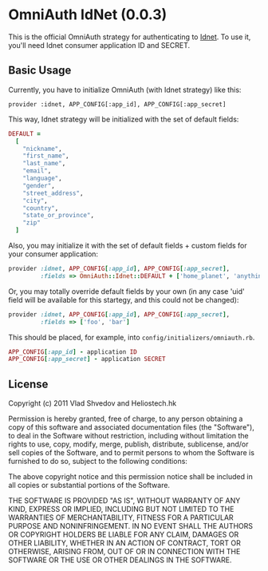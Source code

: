 # OmniAuth IdNet (0.0.3)

This is the official OmniAuth strategy for authenticating to [Idnet](http://id.net). To
use it, you'll need Idnet consumer application ID and SECRET.

## Basic Usage
Currently, you have to initialize OmniAuth (with Idnet strategy) like this:

    provider :idnet, APP_CONFIG[:app_id], APP_CONFIG[:app_secret]

This way, Idnet strategy will be initialized with the set of default fields:

```ruby
DEFAULT =
  [
    "nickname",
    "first_name",
    "last_name",
    "email",
    "language",
    "gender",
    "street_address",
    "city",
    "country",
    "state_or_province",
    "zip"
  ]
```

Also, you may initialize it with the set of default fields + custom fields for your
consumer application:

```ruby
provider :idnet, APP_CONFIG[:app_id], APP_CONFIG[:app_secret],
         :fields => OmniAuth::Idnet::DEFAULT + ['home_planet', 'anything_else']
```

Or, you may totally override default fields by your own (in any case 'uid' field will
be available for this startegy, and this could not be changed):

```ruby
provider :idnet, APP_CONFIG[:app_id], APP_CONFIG[:app_secret],
         :fields => ['foo', 'bar']
```

This should be placed, for example, into `config/initializers/omniauth.rb`.

```ruby
APP_CONFIG[:app_id] - application ID
APP_CONFIG[:app_secret] - application SECRET
```

## License

Copyright (c) 2011 Vlad Shvedov and Heliostech.hk

Permission is hereby granted, free of charge, to any person obtaining a copy of this software and associated documentation files (the "Software"), to deal in the Software without restriction, including without limitation the rights to use, copy, modify, merge, publish, distribute, sublicense, and/or sell copies of the Software, and to permit persons to whom the Software is furnished to do so, subject to the following conditions:

The above copyright notice and this permission notice shall be included in all copies or substantial portions of the Software.

THE SOFTWARE IS PROVIDED "AS IS", WITHOUT WARRANTY OF ANY KIND, EXPRESS OR IMPLIED, INCLUDING BUT NOT LIMITED TO THE WARRANTIES OF MERCHANTABILITY, FITNESS FOR A PARTICULAR PURPOSE AND NONINFRINGEMENT. IN NO EVENT SHALL THE AUTHORS OR COPYRIGHT HOLDERS BE LIABLE FOR ANY CLAIM, DAMAGES OR OTHER LIABILITY, WHETHER IN AN ACTION OF CONTRACT, TORT OR OTHERWISE, ARISING FROM, OUT OF OR IN CONNECTION WITH THE SOFTWARE OR THE USE OR OTHER DEALINGS IN THE SOFTWARE.
